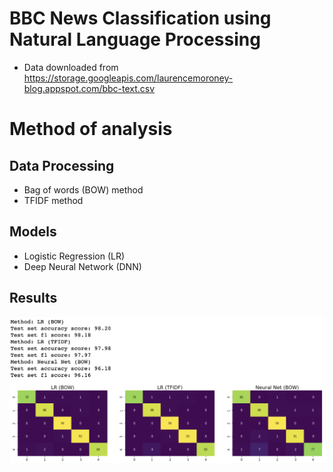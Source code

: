 # BBC News Classification using Natural Language Processing

- Data downloaded from https://storage.googleapis.com/laurencemoroney-blog.appspot.com/bbc-text.csv

# Method of analysis

## Data Processing

- Bag of words (BOW) method
- TFIDF method

## Models
- Logistic Regression (LR)
- Deep Neural Network (DNN)


## Results

![results](./conf_matrix.png)

